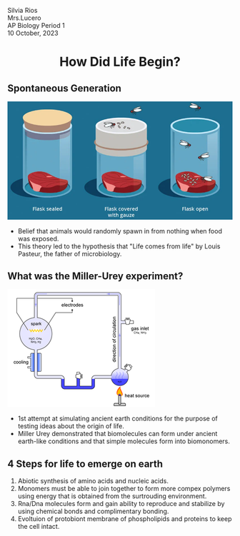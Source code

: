 Silvia Rios     
Mrs.Lucero  
AP Biology 
Period 1  
10 October, 2023

<h1 style="text-align: center;">How Did Life Begin?</#>

## Spontaneous Generation

![SpontaneousGeneration]( Images/Spontaneous-Generation.png)

- Belief that animals would randomly spawn in from nothing when food was exposed.
- This theory led to the hypothesis that "Life comes from life" by Louis Pasteur, the father of microbiology.

## What was the Miller-Urey experiment?

![MillerUrey]( Images/miller%20urey.png)

- 1st attempt at simulating ancient earth conditions for the purpose of testing ideas about the origin of life.
- Miller Urey demonstrated that biomolecules can form under ancient earth-like conditions and that simple molecules form into biomonomers.

## 4 Steps for life to emerge on earth
1. Abiotic synthesis of amino acids and nucleic acids.
2. Monomers must be able to join together to form more compex polymers using energy that is obtained from the surtrouding environment.
3. Rna/Dna molecules form and gain ability to reproduce and stabilize by using chemical bonds and complimentary bonding.
4. Evoltuion of protobiont membrane of phospholipids and proteins to keep the cell intact.